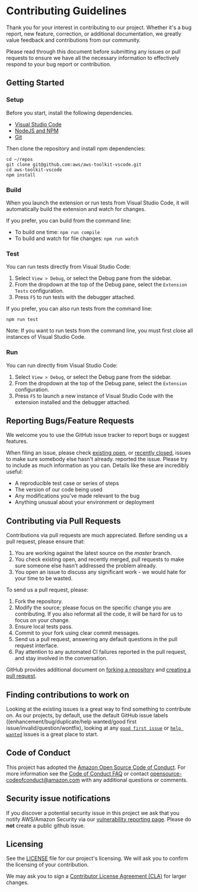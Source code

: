 # Contributing Guidelines

Thank you for your interest in contributing to our project. Whether it's a bug report, new feature, correction, or additional
documentation, we greatly value feedback and contributions from our community.

Please read through this document before submitting any issues or pull requests to ensure we have all the necessary
information to effectively respond to your bug report or contribution.

## Getting Started

### Setup

Before you start, install the following dependencies.

* [Visual Studio Code](https://code.visualstudio.com/Download)
* [NodeJS and NPM](https://nodejs.org/)
* [Git](https://git-scm.com/downloads)

Then clone the repository and install npm dependencies:

    cd ~/repos
    git clone git@github.com:aws/aws-toolkit-vscode.git
    cd aws-toolkit-vscode
    npm install

### Build

When you launch the extension or run tests from Visual Studio Code, it will automatically build the extension and watch for changes.

If you prefer, you can build from the command line:

* To build one time: `npm run compile`
* To build and watch for file changes: `npm run watch`

### Test

You can run tests directly from Visual Studio Code:

1. Select `View > Debug`, or select the Debug pane from the sidebar.
2. From the dropdown at the top of the Debug pane, select the `Extension Tests` configuration.
3. Press `F5` to run tests with the debugger attached.

If you prefer, you can also run tests from the command line:

    npm run test

Note: If you want to run tests from the command line, you must first close all instances of Visual Studio Code.

### Run

You can run directly from Visual Studio Code:

1. Select `View > Debug`, or select the Debug pane from the sidebar.
2. From the dropdown at the top of the Debug pane, select the `Extension` configuration.
3. Press `F5` to launch a new instance of Visual Studio Code with the extension installed and the debugger attached.

## Reporting Bugs/Feature Requests

We welcome you to use the GitHub issue tracker to report bugs or suggest features.

When filing an issue, please check [existing open](https://github.com/aws/aws-vscode-toolkit/issues), or [recently closed](https://github.com/aws/aws-vscode-toolkit/issues?utf8=%E2%9C%93&q=is%3Aissue%20is%3Aclosed%20), issues to make sure somebody else hasn't already.
reported the issue. Please try to include as much information as you can. Details like these are incredibly useful:

* A reproducible test case or series of steps
* The version of our code being used
* Any modifications you've made relevant to the bug
* Anything unusual about your environment or deployment

## Contributing via Pull Requests

Contributions via pull requests are much appreciated. Before sending us a pull request, please ensure that:

1. You are working against the latest source on the *master* branch.
2. You check existing open, and recently merged, pull requests to make sure someone else hasn't addressed the problem already.
3. You open an issue to discuss any significant work - we would hate for your time to be wasted.

To send us a pull request, please:

1. Fork the repository.
2. Modify the source; please focus on the specific change you are contributing. If you also reformat all the code, it will be hard for us to focus on your change.
3. Ensure local tests pass.
4. Commit to your fork using clear commit messages.
5. Send us a pull request, answering any default questions in the pull request interface.
6. Pay attention to any automated CI failures reported in the pull request, and stay involved in the conversation.

GitHub provides additional document on [forking a repository](https://help.github.com/articles/fork-a-repo/) and
[creating a pull request](https://help.github.com/articles/creating-a-pull-request/).

## Finding contributions to work on

Looking at the existing issues is a great way to find something to contribute on. As our projects, by default, use the default GitHub issue labels ((enhancement/bug/duplicate/help wanted/good first issue/invalid/question/wontfix), looking at any [`good first issue`](https://github.com/aws/aws-toolkit-vscode/labels/good%20first%20issue) or [`help wanted`](https://github.com/aws/aws-toolkit-vscode/labels/help%20wanted) issues is a great place to start.

## Code of Conduct

This project has adopted the [Amazon Open Source Code of Conduct](https://aws.github.io/code-of-conduct).
For more information see the [Code of Conduct FAQ](https://aws.github.io/code-of-conduct-faq) or contact
opensource-codeofconduct@amazon.com with any additional questions or comments.

## Security issue notifications

If you discover a potential security issue in this project we ask that you notify AWS/Amazon Security via our [vulnerability reporting page](http://aws.amazon.com/security/vulnerability-reporting/). Please do **not** create a public github issue.

## Licensing

See the [LICENSE](https://github.com/aws/aws-vscode-toolkit/blob/master/LICENSE) file for our project's licensing. We will ask you to confirm the licensing of your contribution.

We may ask you to sign a [Contributor License Agreement (CLA)](http://en.wikipedia.org/wiki/Contributor_License_Agreement) for larger changes.
